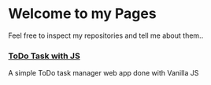 # Welcome to my Pages

Feel free to inspect my repositories and tell me about them..

### [ToDo Task with JS](https://jergcode.github.io/todo-task-manager/)

A simple ToDo task manager web app done with Vanilla JS
